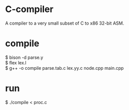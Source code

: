 # C-compiler
  A compiler to a very small subset of C to x86 32-bit ASM.
# compile
  $ bison -d parse.y <br />
  $ flex lex.l <br />
  $ g++ -o compile parse.tab.c lex.yy.c node.cpp main.cpp
# run
  $ ./compile < proc.c
